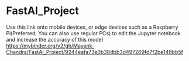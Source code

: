 # FastAI_Project
Use this link onto mobile devices, or edge devices such as a Raspberry Pi(Preferred, You can also use regular PCs) to edit the Jupyter notebook and increase the accuracy of this model
https://mybinder.org/v2/gh/Mayank-Chandra/FastAI_Project/9244eafa73e0b38dbb3d497269fd7f2be148bb5f
